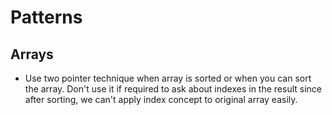# Patterns

## Arrays

- Use two pointer technique when array is sorted or when you can sort the array. Don't use it if required to ask about indexes in the result since after sorting, we can't apply index concept to original array easily.
